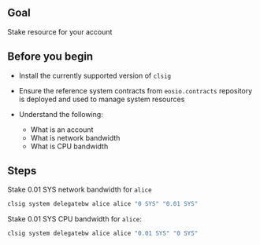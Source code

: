 ## Goal

Stake resource for your account

## Before you begin

* Install the currently supported version of `clsig`

* Ensure the reference system contracts from `eosio.contracts` repository is deployed and used to manage system resources

* Understand the following:
  * What is an account
  * What is network bandwidth
  * What is CPU bandwidth

## Steps

Stake 0.01 SYS network bandwidth for `alice`

```sh
clsig system delegatebw alice alice "0 SYS" "0.01 SYS"
```

Stake 0.01 SYS CPU bandwidth for `alice`:

```sh
clsig system delegatebw alice alice "0.01 SYS" "0 SYS"
```